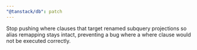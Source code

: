 ```yaml
---
"@tanstack/db": patch
---
```


Stop pushing where clauses that target renamed subquery projections so alias remapping stays intact, preventing a bug where a where clause would not be executed correctly.
